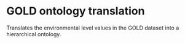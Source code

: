# GOLD ontology translation
Translates the environmental level values in the GOLD dataset into a hierarchical ontology. 
